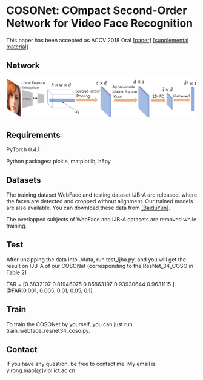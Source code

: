 # COSONet: COmpact Second-Order Network for Video Face Recognition 

This paper has been accepted as ACCV 2018 Oral [[paper]](http://vipl.ict.ac.cn/uploadfile/upload/2018111616133187.pdf) [[supplemental material]](https://github.com/YirongMao/COSONet/blob/master/images/0253-supp.pdf)

## Network
![image](https://github.com/YirongMao/COSONet/blob/master/images/cosonet.jpg)

## Requirements

PyTorch 0.4.1

Python packages: pickle, matplotlib, h5py

## Datasets

The training dataset WebFace and testing dataset IJB-A are released, where the faces are detected and cropped without alignment. Our trained models are also available. You can download these data from [[BaiduYun]](https://pan.baidu.com/s/1a1VXZ6sBEibLMp88cU8tnQ).

The overlapped subjects of WebFace and IJB-A datasets are removed while training.


## Test
After unzipping the data into ./data, run test_ijba.py, and you will get the result on IJB-A of our COSONet (corresponding to the ResNet_34_COSO in Table 2)

TAR = [0.6832107  0.81946075 0.85863197 0.93930644 0.9631115 ] @FAR[0.001, 0.005, 0.01, 0.05, 0.1]


## Train
To train the COSONet by yourself, you can just run train_webface_resnet34_coso.py.


## Contact

If you have any question, be free to contact me. My email is yirong.mao[@]vipl.ict.ac.cn

